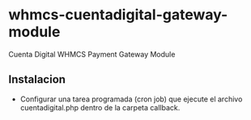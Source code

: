 # whmcs-cuentadigital-gateway-module
Cuenta Digital WHMCS Payment Gateway Module

## Instalacion
- Configurar una tarea programada (cron job) que ejecute el archivo cuentadigital.php dentro de la carpeta callback.
